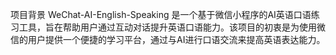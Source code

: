项目背景
WeChat-AI-English-Speaking 是一个基于微信小程序的AI英语口语练习工具，旨在帮助用户通过互动对话提升英语口语能力。该项目的初衷是为使用微信的用户提供一个便捷的学习平台，通过与AI进行口语交流来提高英语表达能力。
